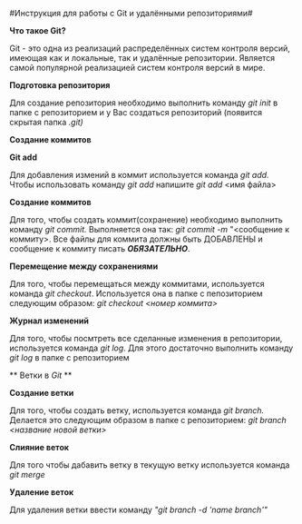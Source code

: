 #Инструкция для работы с Git и удалёнными репозиториями#

**Что такое Git?**

Git - это одна из реализаций распределённых систем контроля версий, имеющая как и локальные, так и удалённые репозитории. Является самой популярной реализацией систем контроля версий в мире.

**Подготовка репозитория**

Для создание репозитория необходимо выполнить команду *git init* в папке с репозиторием и у Вас создаться репозиторий (появится скрытая папка *.git)*

**Создание коммитов**

__Git add__

Для добавления измений в коммит используется команда *git add.* Чтобы использовать команду *git add* напишите *git add* <имя файла>

**Создание коммитов**

Для того, чтобы создать коммит(сохранение) необходимо выполнить команду *git commit.* Выполняется она так: *git commit -m* "<сообщение к коммиту>. Все файлы для коммита должны быть ДОБАВЛЕНЫ и сообщение к коммиту писать *__ОБЯЗАТЕЛЬНО__*.

**Перемещение между сохранениями**

Для того, чтобы перемещаться между коммитами, используется команда *git checkout*. Используется она в папке с пепозиторием следующим образом: *git checkout <номер коммита>*

**Журнал изменений**

Для того, чтобы посмтреть все сделанные изменения в репозитории, используется команда *git log*. Для этого достаточно выполнить команду *git log* в папке с репозиторием

** Ветки в *Git* **

**Создание ветки**

Для того, чтобы создать ветку, используется команда *git branch.* Делается это следующим образом в папке с репозиторием: *git branch <название новой ветки>*

**Слияние веток**

Для того чтобы дабавить ветку в текущую ветку используется команда *git merge*

**Удаление веток**

Для удаления ветки ввести команду *"git branch -d 'name branch'"*
